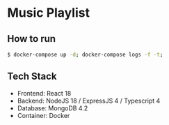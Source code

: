 # Music Playlist

## How to run
```bash 
$ docker-compose up -d; docker-compose logs -f -t;

```
## Tech Stack
- Frontend: React 18
- Backend: NodeJS 18 / ExpressJS 4 / Typescript 4
- Database: MongoDB 4.2
- Container: Docker
